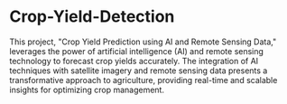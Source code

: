 # Crop-Yield-Detection
This project, "Crop Yield Prediction using AI and Remote Sensing Data," leverages the power of artificial intelligence (AI) and remote sensing technology to forecast crop yields accurately. The integration of AI techniques with satellite imagery and remote sensing data presents a transformative approach to agriculture, providing real-time and scalable insights for optimizing crop management.
